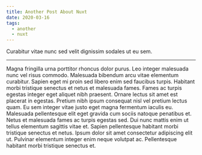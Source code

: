 ```yaml
---
title: Another Post About Nuxt
date: 2020-03-16
tags:
  - another
  - nuxt
---
```


Curabitur vitae nunc sed velit dignissim sodales ut eu sem.

---

Magna fringilla urna porttitor rhoncus dolor purus. Leo integer malesuada nunc vel risus commodo. Malesuada bibendum arcu vitae elementum curabitur. Sapien eget mi proin sed libero enim sed faucibus turpis. Habitant morbi tristique senectus et netus et malesuada fames. Fames ac turpis egestas integer eget aliquet nibh praesent. Ornare lectus sit amet est placerat in egestas. Pretium nibh ipsum consequat nisl vel pretium lectus quam. Eu sem integer vitae justo eget magna fermentum iaculis eu. Malesuada pellentesque elit eget gravida cum sociis natoque penatibus et. Netus et malesuada fames ac turpis egestas sed. Dui nunc mattis enim ut tellus elementum sagittis vitae et. Sapien pellentesque habitant morbi tristique senectus et netus. Ipsum dolor sit amet consectetur adipiscing elit ut. Pulvinar elementum integer enim neque volutpat ac. Pellentesque habitant morbi tristique senectus et.
